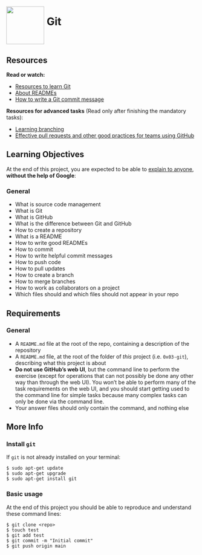 # <a href="url"><img src="https://user-images.githubusercontent.com/90220978/155154938-4e643c5b-8631-4f79-afc0-a5e278d7d743.png" align="middle" width="100" height="100"></a> Git

<div class="well clean" id="project-description">
  <h2>Resources</h2>

<p><strong>Read or watch:</strong></p>

<ul>
<li><a href="/rltoken/rOOPwBFp4ezRunQ0G0YHYQ" title="Resources to learn Git" target="_blank">Resources to learn Git</a> </li>
<li><a href="/rltoken/4CwCa3MmQvJfXu5poTRVQw" title="About READMEs" target="_blank">About READMEs</a></li>
<li><a href="/rltoken/zkdCE4WEr9H91WlOpfNlGA" title="How to write a Git commit message" target="_blank">How to write a Git commit message</a></li>
</ul>

<p><strong>Resources for advanced tasks</strong> (Read only after finishing the mandatory tasks):</p>

<ul>
<li><a href="/rltoken/514Jj2WL9uL6wOyOYWejdA" title="Learning branching" target="_blank">Learning branching</a></li>
<li><a href="/rltoken/ZUE0eoAWDKadJd4QCQkzQg" title="Effective pull requests and other good practices for teams using GitHub" target="_blank">Effective pull requests and other good practices for teams using GitHub</a></li>
</ul>

<h2>Learning Objectives</h2>

<p>At the end of this project, you are expected to be able to <a href="/rltoken/9nDe1J66MhvFwTm9pj88WQ" title="explain to anyone" target="_blank">explain to anyone</a>, <strong>without the help of Google</strong>:</p>

<h3>General</h3>

<ul>
<li>What is source code management</li>
<li>What is Git</li>
<li>What is GitHub</li>
<li>What is the difference between Git and GitHub</li>
<li>How to create a repository</li>
<li>What is a README</li>
<li>How to write good READMEs</li>
<li>How to commit</li>
<li>How to write helpful commit messages</li>
<li>How to push code</li>
<li>How to pull updates</li>
<li>How to create a branch</li>
<li>How to merge branches</li>
<li>How to work as collaborators on a project</li>
<li>Which files should and which files should not appear in your repo</li>
</ul>

<h2>Requirements</h2>

<h3>General</h3>

<ul>
<li>A <code>README.md</code> file at the root of the repo, containing a description of the repository</li>
<li>A <code>README.md</code> file, at the root of the folder of <em>this</em> project (i.e. <code>0x03-git</code>), describing what this project is about</li>
<li><strong>Do not use GitHub’s web UI</strong>, but the command line to perform the exercise (except for operations that can not possibly be done any other way than through the web UI). You won’t be able to perform many of the task requirements on the web UI, and you should start getting used to the command line for simple tasks because many complex tasks can only be done via the command line.</li>
<li>Your answer files should only contain the command, and nothing else</li>
</ul>

<h2>More Info</h2>

<h3>Install <code>git</code></h3>

<p>If <code>git</code> is not already installed on your terminal:</p>

<pre><code>$ sudo apt-get update
$ sudo apt-get upgrade
$ sudo apt-get install git
</code></pre>

<h3>Basic usage</h3>

<p>At the end of this project you should be able to reproduce and understand these command lines:</p>

<pre><code>$ git clone &lt;repo&gt;
$ touch test
$ git add test
$ git commit -m "Initial commit"
$ git push origin main
</code></pre>

</div>
